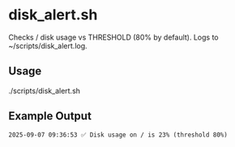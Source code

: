 # disk_alert.sh

Checks / disk usage vs THRESHOLD (80% by default). Logs to ~/scripts/disk_alert.log.

## Usage
./scripts/disk_alert.sh

## Example Output
```
2025-09-07 09:36:53 ✅ Disk usage on / is 23% (threshold 80%)
```
